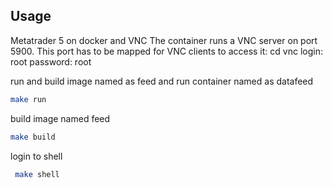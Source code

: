 ## Usage

Metatrader 5 on docker and VNC
The container runs a VNC server on port 5900. This port has to be mapped for VNC clients to access it:
cd
vnc login: root password: root

run and build image named as feed and run container named as datafeed

```bash
make run
```

build image named feed

```bash
make build
```

login to shell

```bash
 make shell
```
